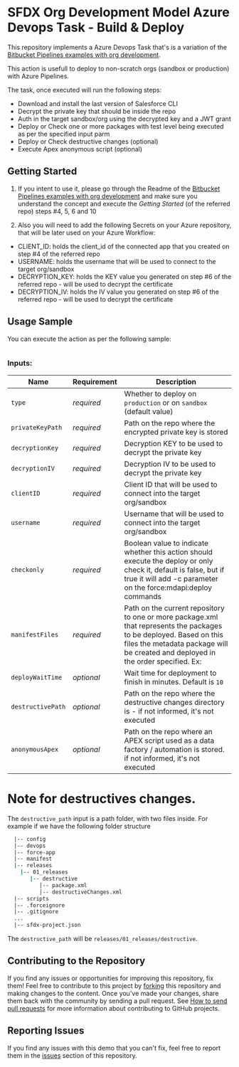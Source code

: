 # SFDX Org Development Model Azure Devops Task - Build & Deploy

This repository implements a Azure Devops Task that's is a variation of the [Bitbucket Pipelines examples with org development](https://github.com/forcedotcom/sfdx-bitbucket-org/).

This action is usefull to deploy to non-scratch orgs (sandbox or production) with Azure Pipelines.

The task, once executed will run the following steps:
- Download and install the last version of Salesforce CLI
- Decrypt the private key that should be inside the repo
- Auth in the target sandbox/org using the decrypted key and a JWT grant
- Deploy or Check one or more packages with test level being executed as per the specified input parm
- Deploy or Check destructive changes (optional)
- Execute Apex anonymous script (optional)

## Getting Started

1) If you intent to use it, please go through the Readme of the [Bitbucket Pipelines examples with org development](https://github.com/forcedotcom/sfdx-bitbucket-org/) and make sure you understand the concept and execute the *Getting Started* (of the referred repo) steps #4, 5, 6 and 10

2) Also you will need to add the following Secrets on your Azure repository, that will be later used on your Azure Workflow:

- CLIENT_ID: holds the client_id of the connected app that you created on step #4 of the referred repo
- USERNAME: holds the username that will be used to connect to the target org/sandbox
- DECRYPTION_KEY: holds the KEY value you generated on step #6 of the referred repo - will be used to decrypt the certificate
- DECRYPTION_IV: holds the IV value you generated on step #6 of the referred repo - will be used to decrypt the certificate

## Usage Sample

You can execute the action as per the following sample:

```yaml

```

### Inputs:
| Name                  | Requirement | Description |
| --------------------- | ----------- | ----------- |
| `type`                | _required_  | Whether to deploy on `production` or on `sandbox` (default value) |
| `privateKeyPath`      | _required_  | Path on the repo where the encrypted private key is stored |
| `decryptionKey`       | _required_  | Decryption KEY to be used to decrypt the private key |
| `decryptionIV`        | _required_  | Decryption IV to be used to decrypt the private key |
| `clientID`            | _required_  | Client ID that will be used to connect into the target org/sandbox |
| `username`            | _required_  | Username that will be used to connect into the target org/sandbox |
| `checkonly`           | _required_  | Boolean value to indicate whether this action should execute the deploy or only check it, default is false, but if true it will add -c parameter on the force:mdapi:deploy commands |
| `manifestFiles`       | _required_  | Path on the current repository to one or more package.xml that represents the packages to be deployed. Based on this files the metadata package will be created and deployed in the order specified. Ex:  | manifest/package-01.xml,manifest/package-02.xml,manifest/package-03.xml
| `deployWaitTime`      | _optional_  | Wait time for deployment to finish in minutes. Default is `10` |
| `destructivePath`     | _optional_  | Path on the repo where the destructive changes directory is - if not informed, it's not executed |
| `anonymousApex`       | _optional_  | Path on the repo where an APEX script used as a data factory / automation is stored. if not informed, it's not executed |


# Note for destructives changes.

The `destructive_path` input is a path folder, with two files inside. For example if we have the following folder structure

```bash
  |-- config
  |-- devops
  |-- force-app
  |-- manifest
  |-- releases
    |-- 01_releases
       |-- destructive
          |-- package.xml
          |-- destructiveChanges.xml
  |-- scripts
  |-- .forceignore
  |-- .gitignore
  ...
  |-- sfdx-project.json 
```  

The `destructive_path` will be `releases/01_releases/destructive`.


## Contributing to the Repository

If you find any issues or opportunities for improving this repository, fix them! Feel free to contribute to this project by [forking](http://help.github.com/fork-a-repo/) this repository and making changes to the content. Once you've made your changes, share them back with the community by sending a pull request. See [How to send pull requests](http://help.github.com/send-pull-requests/) for more information about contributing to GitHub projects.

## Reporting Issues

If you find any issues with this demo that you can't fix, feel free to report them in the [issues](https://github.com/tiagonnascimento/azuredevops-sfdx-orgdev-build-deploy/issues) section of this repository.

